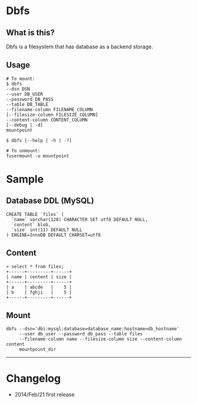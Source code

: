 # Dbfs

## What is this?

Dbfs is a filesystem that has database as a backend storage.

## Usage

    # To mount:
    $ dbfs
    --dsn DSN
    --user DB_USER
    --password DB_PASS
    --table DB_TABLE
    --filename-column FILENAME_COLUMN
    [--filesize-column FILESIZE_COLUMN]
    --content-column CONTENT_COLUMN
    [--debug | -d]
    mountpoint

    $ dbfs [--help | -h | -?]

    # To unmount:
    fusermount -u mountpoint

# Sample

## Database DDL (MySQL)

    CREATE TABLE `files` (
      `name` varchar(128) CHARACTER SET utf8 DEFAULT NULL,
      `content` blob,
      `size` int(11) DEFAULT NULL
    ) ENGINE=InnoDB DEFAULT CHARSET=utf8

## Content

    > select * from files;
    +------+---------+------+
    | name | content | size |
    +------+---------+------+
    | a    | abcde   |    5 |
    | b    | fghji   |    5 |
    +------+---------+------+
    
## Mount

    dbfs --dsn='dbi:mysql:database=database_name:hostname=db_hostname'
         --user db_user --password db_pass --table files
         --filename-column name --filesize-column size --content-column content
         mountpoint_dir

----

# Changelog

* 2014/Feb/21 first release

